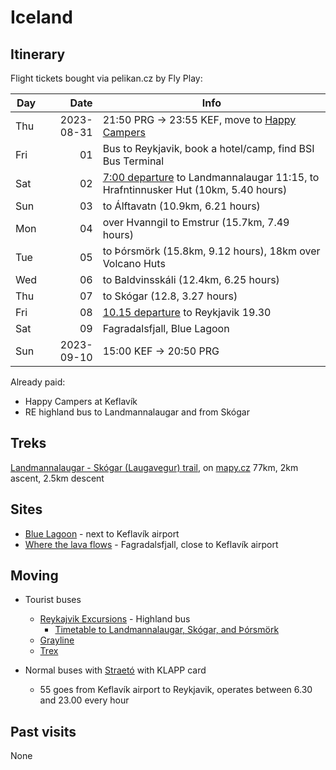 # Iceland

## Itinerary

Flight tickets bought via pelikan.cz by Fly Play:

| Day |       Date | Info                                                                                   |
| --- | ---------: | -------------------------------------------------------------------------------------- |
| Thu | 2023-08-31 | 21:50 PRG -> 23:55 KEF, move to [Happy Campers][1]                                     |
| Fri |         01 | Bus to Reykjavik, book a hotel/camp, find BSI Bus Terminal                             |
| Sat |         02 | [7:00 departure][2] to Landmannalaugar 11:15, to Hrafntinnusker Hut (10km, 5.40 hours) |
| Sun |         03 | to Álftavatn (10.9km, 6.21 hours)                                                      |
| Mon |         04 | over Hvanngil to Emstrur (15.7km, 7.49 hours)                                          |
| Tue |         05 | to Þórsmörk (15.8km, 9.12 hours), 18km over Volcano Huts                               |
| Wed |         06 | to Baldvinsskáli (12.4km, 6.25 hours)                                                  |
| Thu |         07 | to Skógar (12.8, 3.27 hours)                                                           |
| Fri |         08 | [10.15 departure][6] to Reykjavik 19.30                                                |
| Sat |         09 | Fagradalsfjall, Blue Lagoon                                                            |
| Sun | 2023-09-10 | 15:00 KEF -> 20:50 PRG                                                                 |

Already paid:

 - Happy Campers at Keflavík
 - RE highland bus to Landmannalaugar and from Skógar

## Treks

[Landmannalaugar - Skógar (Laugavegur) trail][3], on [mapy.cz](https://en.mapy.cz/s/lagebobamo)
77km, 2km ascent, 2.5km descent

## Sites

 - [Blue Lagoon](https://www.bluelagoon.com/) - next to Keflavík airport
 - [Where the lava flows](https://www.viewsoftheworld.net/?p=5783) - Fagradalsfjall, close to Keflavík airport

## Moving

 - Tourist buses
   - [Reykajvik Excursions][4] - Highland bus
     - [Timetable to Landmannalaugar, Skógar, and Þórsmörk][5]
   - [Grayline](https://grayline.is/tours)
   - [Trex](https://trex.is/)

 - Normal buses with [Straetó](https://straeto.is/en/route-planner/timetables/landsbyggdin) with KLAPP card
   - 55 goes from Keflavík airport to Reykjavik, operates between 6.30 and 23.00 every hour

## Past visits

None

[1]: https://happycampers.is/campsite-map/
[2]: https://www.re.is/tour/landmannalaugar-iceland-on-your-own/
[3]: https://www.fi.is/en/hiking-trails/trails/laugavegur
[4]: https://www.re.is/highland-bus/
[5]: https://assets.ctfassets.net/a68ipajj4t9l/e8rbPdX8BCnvwqS6zAras/05adadf8303ac39e8cd01273b1a34388/HB-Timatafla-s23_ready.pdf
[6]: https://www.re.is/tour/skogar-iceland-on-your-own/
